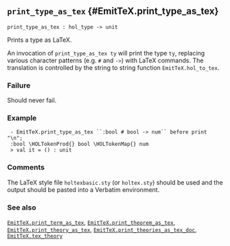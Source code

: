 ## `print_type_as_tex` {#EmitTeX.print_type_as_tex}


```
print_type_as_tex : hol_type -> unit
```



Prints a type as LaTeX.


An invocation of `print_type_as_tex ty` will print the type `ty`, replacing various character patterns (e.g. `#` and `->`) with LaTeX commands.  The translation is controlled by the string to string function `EmitTeX.hol_to_tex`.

### Failure

Should never fail.

### Example

    
     - EmitTeX.print_type_as_tex ``:bool # bool -> num`` before print "\n";
     :bool \HOLTokenProd{} bool \HOLTokenMap{} num
     > val it = () : unit
    

### Comments

The LaTeX style file `holtexbasic.sty` (or `holtex.sty`) should be used and the output should be pasted into a Verbatim environment.

### See also

[`EmitTeX.print_term_as_tex`](#EmitTeX.print_term_as_tex), [`EmitTeX.print_theorem_as_tex`](#EmitTeX.print_theorem_as_tex), [`EmitTeX.print_theory_as_tex`](#EmitTeX.print_theory_as_tex), [`EmitTeX.print_theories_as_tex_doc`](#EmitTeX.print_theories_as_tex_doc), [`EmitTeX.tex_theory`](#EmitTeX.tex_theory)

